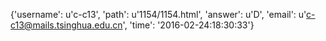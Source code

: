 {'username': u'c-c13', 'path': u'1154/1154.html', 'answer': u'D', 'email': u'c-c13@mails.tsinghua.edu.cn', 'time': '2016-02-24:18:30:33'}